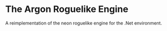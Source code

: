 # The Argon Roguelike Engine
A reimplementation of the neon roguelike engine for the .Net environment.
